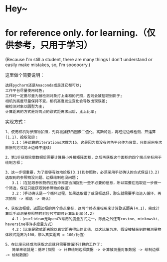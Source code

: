 # Hey~ 
# for reference only. for learning.（仅供参考，只用于学习）

(Because I'm still a student, there are many things I don't understand or easily make mistakes, so, I'm sooooorry.)

这里做个简要说明：

    选择pycharm还是Anaconda或是其它都可以;
    工作平台尽量使用纯色;
    工作时一定要尽量为被检测对象打上柔和的光照，否则会被拾取到影子;
    相机的高度尽量保持不变，相机高度发生变化会导致出现误差;
    被检测对象以圆型为主;
    计算距离的方式是将两点的欧式距离求出后，比上比率;

实现方式：

    1、使用相机对参照物拍照，先将被捕获的图像二值化、高斯滤波，再经过边缘检测、开运算(1.1)、拾取轮廓；
       1.1：（开运算的iterations次数为15，这是因为我没有纯色平台作为背景，只能采用多次膨胀的方式防止边缘不连续）
       
    2、第1步获取轮廓数据后需要计算最小外接矩阵面积，之后再获取这个面积的四个端点坐标用于绘制方框；
    
    3、这一步很重要，为了能够有效地拾取(3.1)到参照物，必须采用手动确认的方式保证(3.2)选取到的参照物没问题、边框绘制也没问题；
       3.1：（在拾取参照物的过程中常常会捕捉到一些不必要的信息，所以需要在拾取这一步做一个筛选，保证只能获取到参照物的数据）
       3.2：（手动确认是一个循环过程，如果选取错了或没框选好，那么就需要手动进入循环，再次拍照 -> 框选 -> 确认）
       
    4、获取边框后，返回边框的两个终点坐标，这两个终点坐标用来计算欧氏距离(4.1)，完成计算后手动测量参照物的对应尺寸即可计算出比率(4.2)
       4.1：（euclidean是OpenCV常用的度量方式之一，除此之外还有cosine、minkowski、haversine等许多度量方式）
       4.2：（比率是欧式距离除以真实距离得出的比值，以这比值为准，假设被捕获到的被测量物体欧式距离为100，那么真实距离 = 100/比值）
       
    5、在比率已经成功获取之后就只需要做循环计算的工作了:
       简单来说就是：循环(拍照 -> 计算绘制边框数据 -> 计算被测量对象数据 -> 绘制边框 -> 绘制数据)
